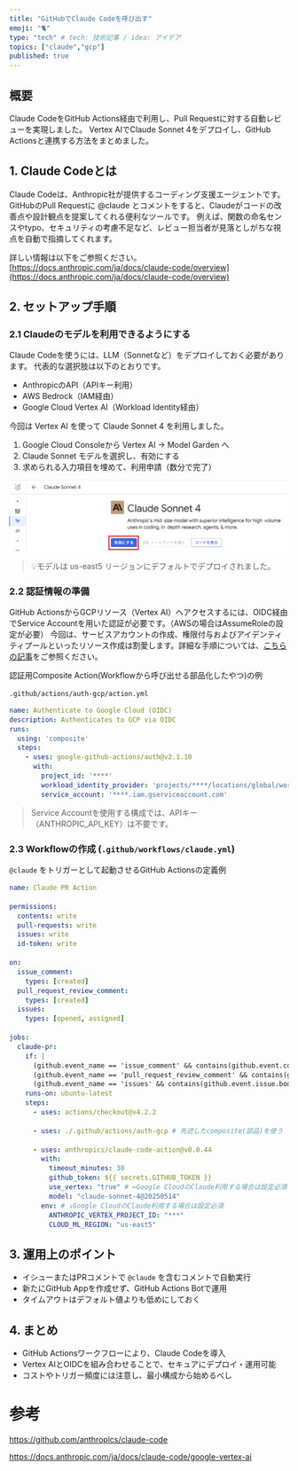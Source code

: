 ```yaml
---
title: "GitHubでClaude Codeを呼び出す"
emoji: "🐈"
type: "tech" # tech: 技術記事 / idea: アイデア
topics: ["claude","gcp"]
published: true
---
```


## 概要

Claude CodeをGitHub Actions経由で利用し、Pull Requestに対する自動レビューを実現しました。
Vertex AIでClaude Sonnet 4をデプロイし、GitHub Actionsと連携する方法をまとめました。

## 1. Claude Codeとは

Claude Codeは、Anthropic社が提供するコーディング支援エージェントです。
GitHubのPull Requestに @claude とコメントをすると、Claudeがコードの改善点や設計観点を提案してくれる便利なツールです。
例えば、関数の命名センスやtypo、セキュリティの考慮不足など、レビュー担当者が見落としがちな視点を自動で指摘してくれます。

詳しい情報は以下をご参照ください。
[https://docs.anthropic.com/ja/docs/claude-code/overview](https://docs.anthropic.com/ja/docs/claude-code/overview)


## 2. セットアップ手順

### 2.1 Claudeのモデルを利用できるようにする

Claude Codeを使うには、LLM（Sonnetなど）をデプロイしておく必要があります。
代表的な選択肢は以下のとおりです。

* AnthropicのAPI（APIキー利用）
* AWS Bedrock（IAM経由）
* Google Cloud Vertex AI（Workload Identity経由）

今回は Vertex AI を使って Claude Sonnet 4 を利用しました。

1. Google Cloud Consoleから Vertex AI → Model Garden へ
2. Claude Sonnet モデルを選択し、有効にする
3. 求められる入力項目を埋めて、利用申請（数分で完了）

![img](/images/enable-vertex-ai-claude.png)
> 💡モデルは us-east5 リージョンにデフォルトでデプロイされました。


### 2.2 認証情報の準備

GitHub ActionsからGCPリソース（Vertex AI）へアクセスするには、OIDC経由でService Accountを用いた認証が必要です。（AWSの場合はAssumeRoleの設定が必要）
今回は、サービスアカウントの作成、権限付与およびアイデンティティプールといったリソース作成は割愛します。詳細な手順については、[こちらの記事](https://zenn.dev/takaha4k/articles/add-github-oidc)をご参照ください。


認証用Composite Action(Workflowから呼び出せる部品化したやつ)の例

`.github/actions/auth-gcp/action.yml`

```yaml
name: Authenticate to Google Cloud (OIDC)
description: Authenticates to GCP via OIDC
runs:
  using: 'composite'
  steps:
    - uses: google-github-actions/auth@v2.1.10
      with:
        project_id: '****'
        workload_identity_provider: 'projects/****/locations/global/workloadIdentityPools/github-actions/providers/***'
        service_account: '****.iam.gserviceaccount.com'
```

> Service Accountを使用する構成では、APIキー（ANTHROPIC_API_KEY）は不要です。

### 2.3 Workflowの作成 (`.github/workflows/claude.yml`)

`@claude` をトリガーとして起動させるGitHub Actionsの定義例

```yaml
name: Claude PR Action

permissions:
  contents: write
  pull-requests: write
  issues: write
  id-token: write

on:
  issue_comment:
    types: [created]
  pull_request_review_comment:
    types: [created]
  issues:
    types: [opened, assigned]

jobs:
  claude-pr:
    if: |
      (github.event_name == 'issue_comment' && contains(github.event.comment.body, '@claude')) ||
      (github.event_name == 'pull_request_review_comment' && contains(github.event.comment.body, '@claude')) ||
      (github.event_name == 'issues' && contains(github.event.issue.body, '@claude'))
    runs-on: ubuntu-latest
    steps:
      - uses: actions/checkout@v4.2.2

      - uses: ./.github/actions/auth-gcp # 先述したcomposite(部品)を使う

      - uses: anthropics/claude-code-action@v0.0.44
        with:
          timeout_minutes: 30
          github_token: ${{ secrets.GITHUB_TOKEN }}
          use_vertex: "true" # ←Google CloudのClaude利用する場合は設定必須
          model: "claude-sonnet-4@20250514"
        env: # ↓Google CloudのClaude利用する場合は設定必須
          ANTHROPIC_VERTEX_PROJECT_ID: "***"
          CLOUD_ML_REGION: "us-east5"
```

## 3. 運用上のポイント

* イシューまたはPRコメントで `@claude` を含むコメントで自動実行
* 新たにGitHub Appを作成せず、GitHub Actions Botで運用
* タイムアウトはデフォルト値よりも低めにしておく

## 4. まとめ

* GitHub Actionsワークフローにより、Claude Codeを導入
* Vertex AIとOIDCを組み合わせることで、セキュアにデプロイ・運用可能
* コストやトリガー頻度には注意し、最小構成から始めるべし

# 参考

https://github.com/anthropics/claude-code

https://docs.anthropic.com/ja/docs/claude-code/google-vertex-ai